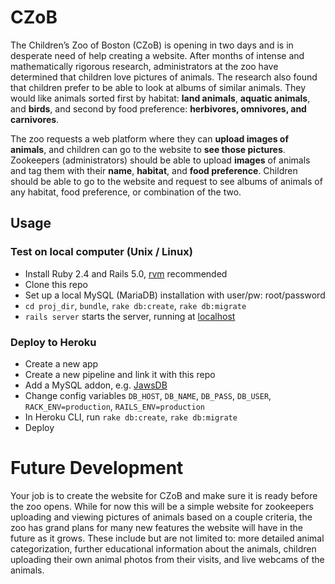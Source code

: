 # CZoB

The Children’s Zoo of Boston (CZoB) is opening in two days and is in desperate need of help creating a website. After months of intense and mathematically rigorous research, administrators at the zoo have determined that children love pictures of animals. The research also found that children prefer to be able to look at albums of similar animals. They would like animals sorted first by habitat: **land animals**, **aquatic animals**, and **birds**, and second by food preference: **herbivores, omnivores, and carnivores**.


The zoo requests a web platform where they can **upload images of animals**, and children can go to the website to **see those pictures**. Zookeepers (administrators) should be able to upload **images** of animals and tag them with their **name**, **habitat**, and **food preference**. Children should be able to go to the website and request to see albums of animals of any habitat, food preference, or combination of the two.

## Usage

### Test on local computer (Unix / Linux)

- Install Ruby 2.4 and Rails 5.0, [rvm](https://rvm.io/) recommended
- Clone this repo
- Set up a local MySQL (MariaDB) installation with user/pw: root/password
- `cd proj_dir`, `bundle`, `rake db:create`, `rake db:migrate`
- `rails server` starts the server, running at [localhost](http://127.0.0.1:3000/)

### Deploy to Heroku

- Create a new app
- Create a new pipeline and link it with this repo
- Add a MySQL addon, e.g. [JawsDB](https://devcenter.heroku.com/articles/jawsdb)
- Change config variables `DB_HOST`, `DB_NAME`, `DB_PASS`, `DB_USER`, `RACK_ENV=production`, `RAILS_ENV=production`
- In Heroku CLI, run `rake db:create`, `rake db:migrate`
- Deploy

# Future Development

Your job is to create the website for CZoB and make sure it is ready before the zoo opens. While for now this will be a simple website for zookeepers uploading and viewing pictures of animals based on a couple criteria, the zoo has grand plans for many new features the website will have in the future as it grows. These include but are not limited to: more detailed animal categorization, further educational information about the animals, children uploading their own animal photos from their visits, and live webcams of the animals.
